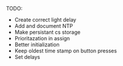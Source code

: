 TODO:
- Create correct light delay
- Add and document NTP
- Make persistant cs storage
- Prioritazation in assign
- Better initialization
- Keep oldest time stamp on button presses
- Set delays